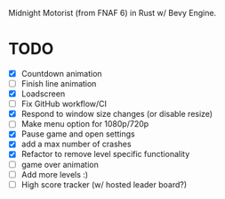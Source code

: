 Midnight Motorist (from FNAF 6) in Rust w/ Bevy Engine.

# TODO
- [X] Countdown animation 
- [ ] Finish line animation
- [X] Loadscreen
- [ ] Fix GitHub workflow/CI
- [X] Respond to window size changes (or disable resize)
- [ ] Make menu option for 1080p/720p
- [X] Pause game and open settings
- [X] add a max number of crashes 
- [X] Refactor to remove level specific functionality
- [ ] game over animation
- [ ] Add more levels :)
- [ ] High score tracker (w/ hosted leader board?)
